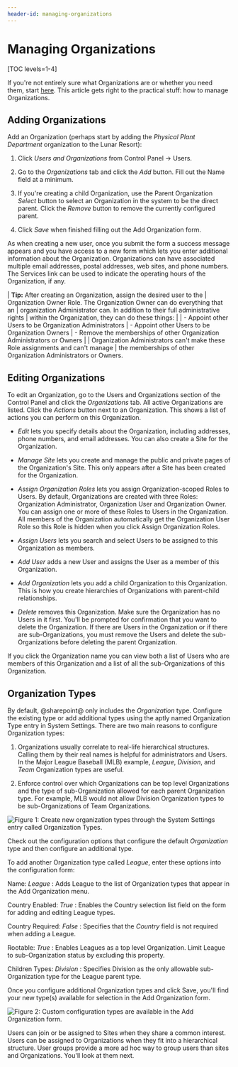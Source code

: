 ```yaml
---
header-id: managing-organizations
---
```


# Managing Organizations

[TOC levels=1-4]

If you're not entirely sure what Organizations are or whether you need them, start
[here](/docs/7-2/user/-/knowledge_base/u/organizations). 
This article gets right to the practical stuff: how to manage Organizations.

## Adding Organizations

Add an Organization (perhaps start by adding the *Physical Plant Department*
organization to the Lunar Resort): 

1.  Click *Users and Organizations* from Control Panel &rarr; Users. 

2.  Go to the *Organizations* tab and click the *Add* button. Fill out the Name
    field at a minimum.

3.  If you're creating a child Organization, use the Parent Organization
    *Select* button to select an Organization in the system to be the direct
    parent. Click the *Remove* button to remove the currently configured parent.

4.  Click *Save* when finished filling out the Add Organization form.

As when creating a new user, once you submit the form a success message appears
and you have access to a new form which lets you enter additional information
about the Organization. Organizations can have associated multiple email
addresses, postal addresses, web sites, and phone numbers. The Services link can
be used to indicate the operating hours of the Organization, if any.

| **Tip:** After creating an Organization, assign the desired user to the
| Organization Owner Role. The Organization Owner can do everything that an
| organization Administrator can. In addition to their full administrative rights
| within the Organization, they can do these things:
| 
| - Appoint other Users to be Organization Administrators
| - Appoint other Users to be Organization Owners
| - Remove the memberships of other Organization Administrators or Owners
| 
| Organization Administrators can't make these Role assignments and can't manage
| the memberships of other Organization Administrators or Owners.

## Editing Organizations

To edit an Organization, go to the Users and Organizations section of the
Control Panel and click the *Organizations* tab. All active Organizations are
listed. Click the *Actions* button next to an Organization. This shows a list of
actions you can perform on this Organization.

- *Edit* lets you specify details about the Organization, including addresses,
  phone numbers, and email addresses. You can also create a Site for the
  Organization.

- *Manage Site* lets you create and manage the public and private pages of the
  Organization's Site. This only appears after a Site has been created for the
  Organization. 

- *Assign Organization Roles* lets you assign Organization-scoped Roles to
  Users. By default, Organizations are created with three Roles: Organization
  Administrator, Organization User and Organization Owner. You can assign one or
  more of these Roles to Users in the Organization. All members of the
  Organization automatically get the Organization User Role so this Role is
  hidden when you click Assign Organization Roles.

- *Assign Users* lets you search and select Users to be assigned to this 
  Organization as members.

- *Add User* adds a new User and assigns the User as a member of
  this Organization.

- *Add Organization* lets you add a child Organization to this
  Organization. This is how you create hierarchies of Organizations with
  parent-child relationships.

- *Delete* removes this Organization. Make sure the
  Organization has no Users in it first. You'll be prompted for confirmation
  that you want to delete the Organization. If there are Users in the
  Organization or if there are sub-Organizations, you must remove the Users and
  delete the sub-Organizations before deleting the parent Organization.

If you click the Organization name you can view both a list of Users who are
members of this Organization and a list of all the sub-Organizations of this
Organization.

## Organization Types

By default, @sharepoint@ only includes the *Organization* type. Configure the
existing type or add additional types using the aptly named Organization Type
entry in System Settings. There are two main reasons to configure Organization
types:

1.  Organizations usually correlate to real-life hierarchical structures.
    Calling them by their real names is helpful for administrators and Users. In
    the Major League Baseball (MLB) example, *League*, *Division*, and *Team*
    Organization types are useful.

2.  Enforce control over which Organizations can be top level Organizations and
    the type of sub-Organization allowed for each parent Organization type. For
    example, MLB would not allow Division Organization types to be
    sub-Organizations of Team Organizations.

![Figure 1: Create new organization types through the System Settings entry called Organization Types.](../../../images/orgs-organization-type.png)

Check out the configuration options that configure the default *Organization*
type and then configure an additional type.

To add another Organization type called *League*, enter these options into the
configuration form:

Name: *League*
: Adds League to the list of Organization types that appear in the Add
Organization menu.

Country Enabled: *True*
: Enables the Country selection list field on the form for adding and editing
League types.

Country Required: *False*
: Specifies that the *Country* field is not required when adding a League.

Rootable: *True*
: Enables Leagues as a top level Organization. Limit League to sub-Organization
status by excluding this property.

Children Types: *Division*
: Specifies Division as the only allowable sub-Organization type for the League
parent type.

Once you configure additional Organization types and click Save, you'll find
your new type(s) available for selection in the Add Organization form.

![Figure 2: Custom configuration types are available in the Add Organization form.](../../../images/orgs-add-custom-organization.png)

Users can join or be assigned to Sites when they share a common interest. Users
can be assigned to Organizations when they fit into a hierarchical structure.
User groups provide a more ad hoc way to group users than sites and
Organizations. You'll look at them next.

